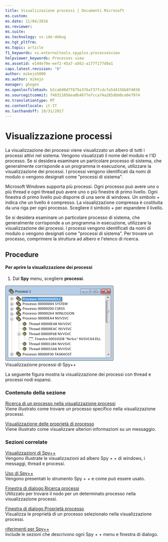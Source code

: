 ```yaml
---
title: Visualizzazione processi | Documenti Microsoft
ms.custom: 
ms.date: 11/04/2016
ms.reviewer: 
ms.suite: 
ms.technology: vs-ide-debug
ms.tgt_pltfrm: 
ms.topic: article
f1_keywords: vs.externaltools.spyplus.processesview
helpviewer_keywords: Processes view
ms.assetid: e144e70e-eef2-45a7-a562-a177f177d9a1
caps.latest.revision: "6"
author: mikejo5000
ms.author: mikejo
manager: ghogen
ms.openlocfilehash: b2ca6d0d7f875e376af37fcdcfa5d4156b8f4038
ms.sourcegitcommit: f40311056ea0b4677efcca74a285dbb0ce0e7974
ms.translationtype: MT
ms.contentlocale: it-IT
ms.lasthandoff: 10/31/2017
---
```

# <a name="processes-view"></a>Visualizzazione processi
La visualizzazione dei processi viene visualizzato un albero di tutti i processi attivi nel sistema. Vengono visualizzati il nome del modulo e l'ID processo. Se si desidera esaminare un particolare processo di sistema, che generalmente corrisponde a un programma in esecuzione, utilizzare la visualizzazione dei processi. I processi vengono identificati da nomi di modulo o vengono designati come "processi di sistema".  
  
 Microsoft Windows supporta più processi. Ogni processo può avere uno o più thread e ogni thread può avere uno o più finestre di primo livello. Ogni finestra di primo livello può disporre di una serie di windows. Un simbolo + indica che un livello è compresso. La visualizzazione compressa è costituita da una riga per ogni processo. Scegliere il simbolo + per espandere il livello.  
  
 Se si desidera esaminare un particolare processo di sistema, che generalmente corrisponde a un programma in esecuzione, utilizzare la visualizzazione dei processi. I processi vengono identificati da nomi di modulo o vengono designati come "processi di sistema". Per trovare un processo, comprimere la struttura ad albero e l'elenco di ricerca.  
  
## <a name="procedures"></a>Procedure  
  
#### <a name="to-open-the-processes-view"></a>Per aprire la visualizzazione dei processi  
  
1.  Dal **Spy** menu, scegliere **processi**.  
  
 ![Spy &#43; &#43; Visualizzazione processi](../debugger/media/spy--_processes.png "Spy + + _Processes")  
Visualizzazione processi di Spy++  
  
 La seguente figura mostra la visualizzazione dei processi con thread e processi nodi espansi.  
  
### <a name="in-this-section"></a>Contenuto della sezione  
 [Ricerca di un processo nella visualizzazione processi](../debugger/how-to-search-for-a-process-in-processes-view.md)  
 Viene illustrato come trovare un processo specifico nella visualizzazione processi.  
  
 [Visualizzazione delle proprietà di processo](../debugger/how-to-display-process-properties.md)  
 Viene illustrato come visualizzare ulteriori informazioni su un messaggio.  
  
### <a name="related-sections"></a>Sezioni correlate  
 [Visualizzazioni di Spy++](../debugger/spy-increment-views.md)  
 Vengono illustrate le visualizzazioni ad albero Spy + + di windows, i messaggi, thread e processi.  
  
 [Uso di Spy++](../debugger/using-spy-increment.md)  
 Vengono presentati lo strumento Spy + + e come può essere usato.  
  
 [Finestra di dialogo Ricerca processi](../debugger/process-search-dialog-box.md)  
 Utilizzato per trovare il nodo per un determinato processo nella visualizzazione processi.  
  
 [Finestra di dialogo Proprietà processo](../debugger/process-properties-dialog-box.md)  
 Visualizza le proprietà di un processo selezionato nella visualizzazione processi.  
  
 [riferimenti per Spy++](../debugger/spy-increment-reference.md)  
 Include le sezioni che descrivono ogni Spy + + menu e finestra di dialogo.
